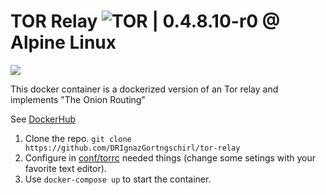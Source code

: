 # TOR Relay ![TOR](https://cloud.githubusercontent.com/assets/8005290/25584874/cd743dcc-2e65-11e7-8b9a-5f0f3be929b9.png) | 0.4.8.10-r0 @ Alpine Linux

![](https://images.microbadger.com/badges/image/mrmariomichel/tor-relay.svg)

This docker container is a dockerized version of an Tor relay and implements "The Onion Routing"

See [DockerHub](https://hub.docker.com/r/drignazgortngschirl/tor-relay/tags)

1. Clone the repo. ```git clone https://github.com/DRIgnazGortngschirl/tor-relay ```
2. Configure in [conf/torrc](https://github.com/DRIgnazGortngschirl/tor-relay/blob/master/conf/torrc) needed things (change some setings with your favorite text editor).
3. Use ```docker-compose up``` to start the container. 



